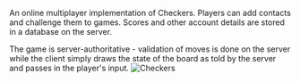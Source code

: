 An online multiplayer implementation of Checkers. Players can add contacts and challenge them to games. Scores and other account details are stored in a database on the server.

The game is server-authoritative - validation of moves is done on the server while the client simply draws the state of the board as told by the server and passes in the player's input.
![Checkers](https://image.ibb.co/mk8RTk/checkers.png)
